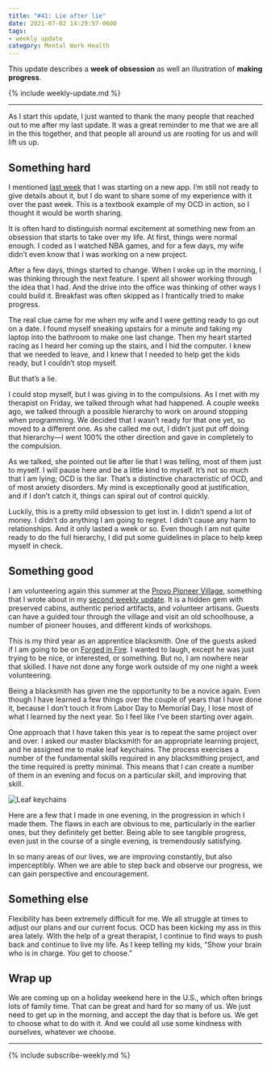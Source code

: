 ```yaml
---
title: "#41: Lie after lie"
date: 2021-07-02 14:29:57-0600
tags:
- weekly update
category: Mental Work Health
---
```


This update describes a **week of obsession** as well an illustration of **making progress**.

{% include weekly-update.md %}

***

As I start this update, I just wanted to thank the many people that reached out to me after my last update. It was a great reminder to me that we are all in the this together, and that people all around us are rooting for us and will lift us up.

## Something hard

I mentioned [last week](http://www.mentalworkhealth.org/2021/06/24/a-rough-week.html) that I was starting on a new app. I’m still not ready to give details about it, but I do want to share some of my experience with it over the past week. This is a textbook example of my OCD in action, so I thought it would be worth sharing.

It is often hard to distinguish normal excitement at something new from an obsession that starts to take over my life. At first, things were normal enough. I coded as I watched NBA games, and for a few days, my wife didn’t even know that I was working on a new project.

After a few days, things started to change. When I woke up in the morning, I was thinking through the next feature. I spent all shower working through the idea that I had. And the drive into the office was thinking of other ways I could build it. Breakfast was often skipped as I frantically tried to make progress.

The real clue came for me when my wife and I were getting ready to go out on a date. I found myself sneaking upstairs for a minute and taking my laptop into the bathroom to make one last change. Then my heart started racing as I heard her coming up the stairs, and I hid the computer. I knew that we needed to leave, and I knew that I needed to help get the kids ready, but I couldn’t stop myself.

But that’s a lie.

I could stop myself, but I was giving in to the compulsions. As I met with my therapist on Friday, we talked through what had happened. A couple weeks ago, we talked through a possible hierarchy to work on around stopping when programming. We decided that I wasn’t ready for that one yet, so moved to a different one. As she called me out, I didn’t just put off doing that hierarchy—I went 100% the other direction and gave in completely to the compulsion.

As we talked, she pointed out lie after lie that I was telling, most of them just to myself. I will pause here and be a little kind to myself. It’s not so much that I am lying; OCD is the liar. That’s a distinctive characteristic of OCD, and of most anxiety disorders. My mind is exceptionally good at justification, and if I don’t catch it, things can spiral out of control quickly.

Luckily, this is a pretty mild obsession to get lost in. I didn’t spend a lot of money. I didn’t do anything I am going to regret. I didn’t cause any harm to relationships. And it only lasted a week or so. Even though I am not quite ready to do the full hierarchy, I did put some guidelines in place to help keep myself in check.


## Something good

I am volunteering again this summer at the [Provo Pioneer Village](http://www.provopioneervillage.org/), something that I wrote about in my [second weekly update](https://www.mentalworkhealth.org/2020/09/08/rebecoming-a-novice.html). It is a hidden gem with preserved cabins, authentic period artifacts, and volunteer artisans. Guests can have a guided tour through the village and visit an old schoolhouse, a number of pioneer houses, and different kinds of workshops.

This is my third year as an apprentice blacksmith. One of the guests asked if I am going to be on [Forged in Fire](https://en.wikipedia.org/wiki/Forged_in_Fire_(TV_series)). I wanted to laugh, except he was just trying to be nice, or interested, or something. But no, I am nowhere near that skilled. I have not done any forge work outside of my one night a week volunteering.

Being a blacksmith has given me the opportunity to be a novice again. Even though I have learned a few things over the couple of years that I have done it, because I don’t touch it from Labor Day to Memorial Day, I lose most of what I learned by the next year. So I feel like I’ve been starting over again.

One approach that I have taken this year is to repeat the same project over and over. I asked our master blacksmith for an appropriate learning project, and he assigned me to make leaf keychains. The process exercises a number of the fundamental skills required in any blacksmithing project, and the time required is pretty minimal. This means that I can create a number of them in an evening and focus on a particular skill, and improving that skill.

![Leaf keychains](https://media.bennorris.org/images/mentalworkhealth/uploads/2021/3a7099f80f.jpg)

Here are a few that I made in one evening, in the progression in which I made them. The flaws in each are obvious to me, particularly in the earlier ones, but they definitely get better. Being able to see tangible progress, even just in the course of a single evening, is tremendously satisfying.

In so many areas of our lives, we are improving constantly, but also imperceptibly. When we are able to step back and observe our progress, we can gain perspective and encouragement.


## Something else

Flexibility has been extremely difficult for me. We all struggle at times to adjust our plans and our current focus. OCD has been kicking my ass in this area lately. With the help of a great therapist, I continue to find ways to push back and continue to live my life. As I keep telling my kids, “Show your brain who is in charge. _You_ get to choose.”


## Wrap up

We are coming up on a holiday weekend here in the U.S., which often brings lots of family time. That can be great and hard for so many of us. We just need to get up in the morning, and accept the day that is before us. We get to choose what to do with it. And we could all use some kindness with ourselves, whatever we choose.

***
{% include subscribe-weekly.md %}
